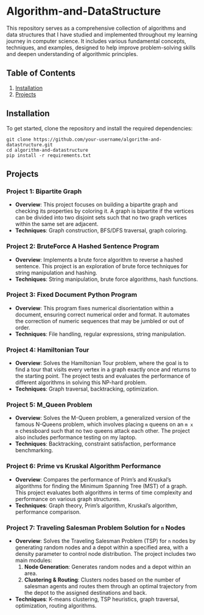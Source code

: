 # Algorithm-and-DataStructure
This repository serves as a comprehensive collection of algorithms and data structures that I have studied and implemented throughout my learning journey in computer science. It includes various fundamental concepts, techniques, and examples, designed to help improve problem-solving skills and deepen understanding of algorithmic principles.

## Table of Contents

1. [Installation](#installation)
2. [Projects](#projects)

## Installation
To get started, clone the repository and install the required dependencies:

```
git clone https://github.com/your-username/algorithm-and-datastructure.git
cd algorithm-and-datastructure
pip install -r requirements.txt

```

## Projects

### Project 1: Bipartite Graph

- **Overview**: This project focuses on building a bipartite graph and checking its properties by coloring it. A graph is bipartite if the vertices can be divided into two disjoint sets such that no two graph vertices within the same set are adjacent.
- **Techniques**: Graph construction, BFS/DFS traversal, graph coloring.

### Project 2: BruteForce A Hashed Sentence Program

- **Overview**: Implements a brute force algorithm to reverse a hashed sentence. This project is an exploration of brute force techniques for string manipulation and hashing.
- **Techniques**: String manipulation, brute force algorithms, hash functions.

### Project 3: Fixed Document Python Program

- **Overview**: This program fixes numerical disorientation within a document, ensuring correct numerical order and format. It automates the correction of numeric sequences that may be jumbled or out of order.
- **Techniques**: File handling, regular expressions, string manipulation.

### Project 4: Hamiltonian Tour

- **Overview**: Solves the Hamiltonian Tour problem, where the goal is to find a tour that visits every vertex in a graph exactly once and returns to the starting point. The project tests and evaluates the performance of different algorithms in solving this NP-hard problem.
- **Techniques**: Graph traversal, backtracking, optimization.

### Project 5: M_Queen Problem

- **Overview**: Solves the M-Queen problem, a generalized version of the famous N-Queens problem, which involves placing `m` queens on an `m x m` chessboard such that no two queens attack each other. The project also includes performance testing on my laptop.
- **Techniques**: Backtracking, constraint satisfaction, performance benchmarking.

### Project 6: Prime vs Kruskal Algorithm Performance

- **Overview**: Compares the performance of Prim’s and Kruskal’s algorithms for finding the Minimum Spanning Tree (MST) of a graph. This project evaluates both algorithms in terms of time complexity and performance on various graph structures.
- **Techniques**: Graph theory, Prim’s algorithm, Kruskal’s algorithm, performance comparison.

### Project 7: Traveling Salesman Problem Solution for `n` Nodes

- **Overview**: Solves the Traveling Salesman Problem (TSP) for `n` nodes by generating random nodes and a depot within a specified area, with a density parameter to control node distribution. The project includes two main modules:
  1. **Node Generation**: Generates random nodes and a depot within an area.
  2. **Clustering & Routing**: Clusters nodes based on the number of salesman agents and routes them through an optimal trajectory from the depot to the assigned destinations and back.
- **Techniques**: K-means clustering, TSP heuristics, graph traversal, optimization, routing algorithms.
